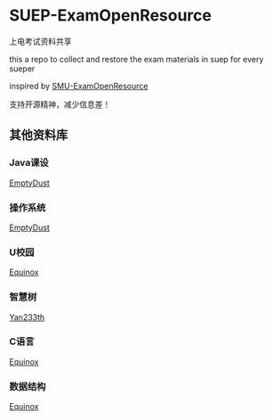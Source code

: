 # SUEP-ExamOpenResource
上电考试资料共享

this a repo to collect and restore the exam materials in suep for every sueper

inspired by [SMU-ExamOpenResource](https://github.com/AusertDream/SMU-ExamOpenResource)

支持开源精神，减少信息差！

## 其他资料库

### Java课设
[EmptyDust](https://github.com/EmptyDust/Java-2024-fengling-OnlineJudge)

### 操作系统
[EmptyDust](https://github.com/EmptyDust/OS_homework)

### U校园
[Equinox](https://github.com/VonEquinox/Fuck-AI-Unipus)

### 智慧树
[Yan233th](https://github.com/Yan233th/Zhihuishu-Auto-QA)

### C语言
[Equinox](https://github.com/VonEquinox/Fuck-SHIEP-Useless-C-Homework)

### 数据结构
[Equinox](https://github.com/VonEquinox/Fuck-SHIEP-DataStructure-Homework)